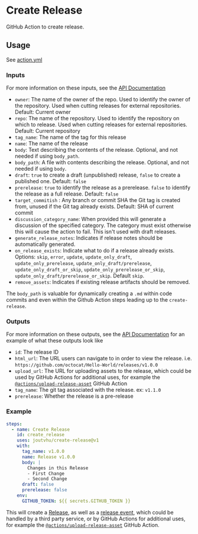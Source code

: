 # Create Release

GitHub Action to create release.

## Usage

See [action.yml](action.yml)

### Inputs

For more information on these inputs, see the [API Documentation](https://developer.github.com/v3/repos/releases/#input)

- `owner`: The name of the owner of the repo. Used to identify the owner of the repository.  Used when cutting releases for external repositories.  Default: Current owner
- `repo`: The name of the repository. Used to identify the repository on which to release.  Used when cutting releases for external repositories. Default: Current repository
- `tag_name`: The name of the tag for this release
- `name`: The name of the release
- `body`: Text describing the contents of the release. Optional, and not needed if using `body_path`.
- `body_path`: A file with contents describing the release. Optional, and not needed if using `body`.
- `draft`: `true` to create a draft (unpublished) release, `false` to create a published one. Default: `false`
- `prerelease`: `true` to identify the release as a prerelease. `false` to identify the release as a full release. Default: `false`
- `target_commitish` : Any branch or commit SHA the Git tag is created from, unused if the Git tag already exists. Default: SHA of current commit
- `discussion_category_name`: When provided this will generate a discussion of the specified category. The category must exist otherwise this will cause the action to fail. This isn't used with draft releases.
- `generate_release_notes`: Indicates if release notes should be automatically generated.
- `on_release_exists`: Indicate what to do if a release already exists. Options: `skip`, `error`, `update`, `update_only_draft`, `update_only_prerelease`, `update_only_draft/prerelease`, `update_only_draft_or_skip`, `update_only_prerelease_or_skip`, `update_only_draft/prerelease_or_skip`. Default `skip`.
- `remove_assets`: Indicates if existing release artifacts should be removed.

The `body_path` is valuable for dynamically creating a `.md` within code commits and even within the Github Action steps leading up to the `create-release`.

### Outputs

For more information on these outputs, see the [API Documentation](https://developer.github.com/v3/repos/releases/#response-4) for an example of what these outputs look like

- `id`: The release ID
- `html_url`: The URL users can navigate to in order to view the release. i.e. `https://github.com/octocat/Hello-World/releases/v1.0.0`
- `upload_url`: The URL for uploading assets to the release, which could be used by GitHub Actions for additional uses, for example the [`@actions/upload-release-asset`](https://www.github.com/actions/upload-release-asset) GitHub Action
- `tag_name`: The git tag associated with the release. ex: `v1.1.0`
- `prerelease`: Whether the release is a pre-release

### Example

```yaml
steps:
  - name: Create Release
    id: create_release
    uses: joutvhu/create-release@v1
    with:
      tag_name: v1.0.0
      name: Release v1.0.0
      body: |
        Changes in this Release
        - First Change
        - Second Change
      draft: false
      prerelease: false
    env:
      GITHUB_TOKEN: ${{ secrets.GITHUB_TOKEN }}
```

This will create a [Release](https://help.github.com/en/articles/creating-releases), as well as a [release event](https://developer.github.com/v3/activity/events/types/#releaseevent), which could be handled by a third party service, or by GitHub Actions for additional uses, for example the [`@actions/upload-release-asset`](https://www.github.com/actions/upload-release-asset) GitHub Action.
